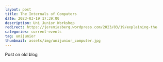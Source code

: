 ```yaml
---
layout: post
title: The Internals of Computers
date: 2023-03-19 17:39:00
description: Uni Junior Workshop
redirect: https://jeremiasberg.wordpress.com/2023/03/19/explaining-the-internals-of-a-computer-to-9-year-olds/
categories: current-events
tag: unijunior
thumbnail: assets/img/unijunior_computer.jpg
---
```


Post on old blog
